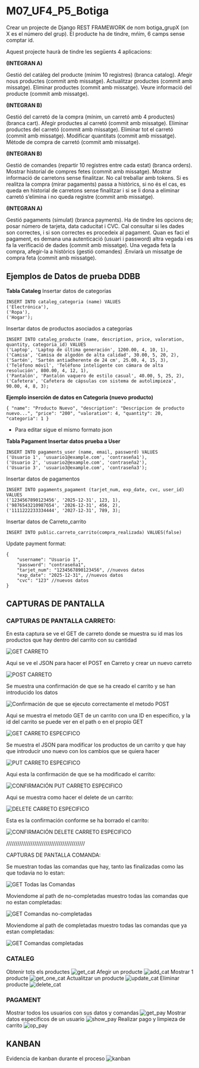 # M07_UF4_P5_Botiga
Crear un projecte de Django REST FRAMEWORK de nom botiga_grupX (on X es el número del grup). El producte ha de tindre, mńim, 6 camps sense comptar id.
    
Aquest projecte haurà de tindre les següents 4 aplicacions:

**(INTEGRAN A)**

Gestió del catàleg del producte (mínim 10 registres) (branca catalog).
Afegir nous productes (commit amb missatge). 
Actualitzar productes (commit amb missatge).
Eliminar productes (commit amb missatge).
Veure informació del producte (commit amb missatge).

**(INTEGRAN B)**

Gestió del carretó de la compra (mínim, un carretó amb 4 productes) (branca cart).
Afegir productes al carretó (commit amb missatge).
Eliminar productes del carretó (commit amb missatge).
Eliminar tot el carretó (commit amb missatge).
Modificar quantitats (commit amb missatge).
Mètode de compra de carretó (commit amb missatge).

**(INTEGRAN B)**

Gestió de comandes (repartir 10 registres entre cada estat) (branca orders).
Mostrar historial de compres fetes (commit amb missatge).
Mostrar informació de carretons sense finalitzar. No cal treballar amb tokens. Si es realitza la compra (mirar pagaments) passa a històrics, si no és el cas, es queda en historial de carretons sense finalitzar i si se li dona a eliminar carretó s’elimina i no queda registre (commit amb missatge).

**(INTEGRAN A)**

Gestió pagaments (simulat) (branca payments).
Ha de tindre les opcions de; posar número de tarjeta, data caducitat i CVC.
Cal consultar si les dades son correctes, i si son correctes es procedeix al pagament. 
Quan es faci el pagament, es demana una autenticació (usuari i password) altra vegada i  es fa la verificació de dades (commit amb missatge).
Una vegada feta la compra, afegir-la a històrics (gestió comandes) .Enviarà un missatge de compra feta (commit amb missatge).


## Ejemplos de Datos de prueba DDBB
**Tabla Cataleg**
Insertar datos de categorías
```
INSERT INTO cataleg_categoria (name) VALUES
('Electrónica'),
('Ropa'),
('Hogar');
```

Insertar datos de productos asociados a categorías

```
INSERT INTO cataleg_producte (name, description, price, valoration, quantity, categoria_id) VALUES
('Laptop', 'Laptop de última generación', 1200.00, 4, 10, 1),
('Camisa', 'Camisa de algodón de alta calidad', 30.00, 5, 20, 2),
('Sartén', 'Sartén antiadherente de 24 cm', 25.00, 4, 15, 3),
('Teléfono móvil', 'Teléfono inteligente con cámara de alta resolución', 800.00, 4, 12, 1),
('Pantalón', 'Pantalón vaquero de estilo casual', 40.00, 5, 25, 2),
('Cafetera', 'Cafetera de cápsulas con sistema de autolimpieza', 90.00, 4, 8, 3);
```

**Ejemplo inserción de datos en Categoria (nuevo producto)**
```
{ "name": "Producto Nuevo", "description": "Descripcion de producto nuevo...", "price": "200", "valoration": 4, "quantity": 20, "categoria": 1 }
```

* Para editar sigue el mismo formato json 

**Tabla Pagament Insertar datos prueba a User**
```
INSERT INTO pagaments_user (name, email, password) VALUES
('Usuario 1', 'usuario1@example.com', 'contraseña1'),
('Usuario 2', 'usuario2@example.com', 'contraseña2'),
('Usuario 3', 'usuario3@example.com', 'contraseña3');
```
Insertar datos de pagamentos
```
INSERT INTO pagaments_pagament (tarjet_num, exp_date, cvc, user_id) VALUES
('1234567890123456', '2025-12-31', 123, 1),
('9876543210987654', '2026-12-31', 456, 2),
('1111222233334444', '2027-12-31', 789, 3);
```

Insertar datos de Carreto_carrito
```
INSERT INTO public.carreto_carrito(compra_realizada) VALUES(false)
```

Update payment format:
```
{   
    "username": "Usuario 1",
    "password": "contraseña1",
    "tarjet_num": "1234567890123456", //nuevos datos
    "exp_date": "2025-12-31", //nuevos datos
    "cvc": "123" //nuevos datos
}
```
## CAPTURAS DE PANTALLA
### CAPTURAS DE PANTALLA CARRETO:

En esta captura se ve el GET de carreto donde se muestra su id mas los productos que hay dentro del carrito con su cantidad

![GET CARRETO](img/CARRETO/1.GET_CARRETO.png)

Aqui se ve el JSON para hacer el POST en Carreto y crear un nuevo carreto

![POST CARRETO](img/CARRETO/2.POST_CARRETO.png)

Se muestra una confirmación de que se ha creado el carrito y se han introducido los datos

![Confirmación de que se ejecuto correctamente el metodo POST](img/CARRETO/2.1.Confirmación_POST_CARRETO.png)

Aqui se muestra el metodo GET de un carrito con una ID en especifico, y la id del carrito se puede ver en el path o en el propio GET 

![GET CARRETO ESPECIFICO](img/CARRETO/3.GET_CARRETO_ESPECIFIC.png)

Se muestra el JSON para modificar los productos de un carrito y que hay que introducir uno nuevo con los cambios que se quiera hacer

![PUT CARRETO ESPECIFICO](img/CARRETO/4.PUT_CARRETO.png)

Aqui esta la confirmación de que se ha modificado el carrito:

![CONFIRMACIÓN PUT CARRETO ESPECIFICO](img/CARRETO/4.1.Confirmacio_PUT_CARRETO.png)

Aqui se muestra como hacer el delete de un carrito: 

![DELETE CARRETO ESPECIFICO](img/CARRETO/5.DELETE_CARRETO.png)

Esta es la confirmación conforme se ha borrado el carrito:

![CONFIRMACIÓN DELETE CARRETO ESPECIFICO](img/CARRETO/5.1.Confirmacio_DELETE_CARRTEO.png)


//////////////////////////////////////////

CAPTURAS DE PANTALLA COMANDA:


Se muestran todas las comandas que hay, tanto las finalizadas como las que todavia no lo estan:

![GET Todas las Comandas](img/COMANDAS/1.GET_TODAS_LAS_COMANDAS.png)

Moviendome al path de no-completadas muestro todas las comandas que no estan completadas:

![GET Comandas no-completadas](img/COMANDAS/2.GET_COMANDAS_NO-COMPLETADAS.png)

Moviendome al path de completadas muestro todas las comandas que ya estan completadas:

![GET Comandas completadas](img/COMANDAS/3.GET_COMANDAS_COMPLETADAS.png)


### CATALEG
Obtenir tots els productes
![get_cat](img/Catalog/mostrar-todo.png)
Afegir un producte
![add_cat](img/Catalog/create.png)
Mostrar 1 producte
![get_one_cat](img/Catalog/one-data.png)
Actualitzar un producte
![update_cat](img/Catalog/update.png)
Eliminar producte
![delete_cat](img/Catalog/delete.png)

### PAGAMENT
Mostrar todos los usuarios con sus datos y comandas
![get_pay](img/Payment/mostrar-todo.png)
Mostrar datos especificos de un usuario
![show_pay](img/Payment/datos-user.png)
Realizar pago y limpieza de carrito
![op_pay](img/Payment/realizar-pago.png)

## KANBAN
Evidencia de kanban durante el proceso
![kanban](img/Kanban_inProgress.png)
